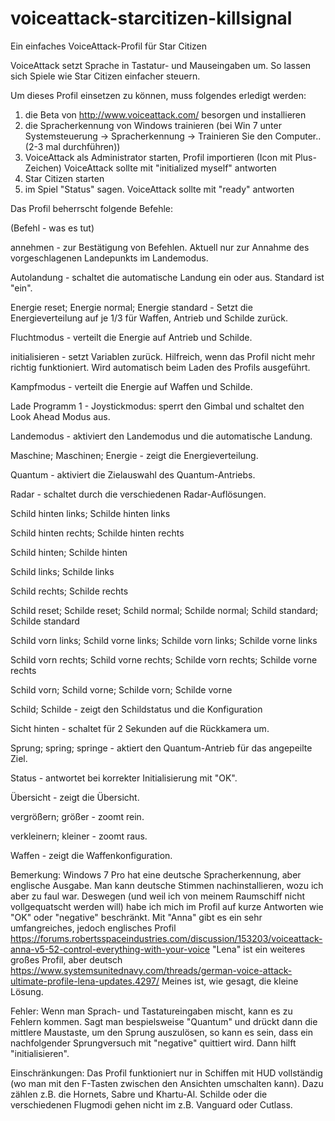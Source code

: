 # voiceattack-starcitizen-killsignal
Ein einfaches VoiceAttack-Profil für Star Citizen

VoiceAttack setzt Sprache in Tastatur- und Mauseingaben um.
So lassen sich Spiele wie Star Citizen einfacher steuern.

Um dieses Profil einsetzen zu können, muss folgendes erledigt werden:
1. die Beta von http://www.voiceattack.com/ besorgen und installieren
2. die Spracherkennung von Windows trainieren (bei Win 7 unter Systemsteuerung
-> Spracherkennung -> Trainieren Sie den Computer.. (2-3 mal durchführen))
3. VoiceAttack als Administrator starten, Profil importieren (Icon mit Plus-Zeichen)
VoiceAttack sollte mit "initialized myself" antworten
4. Star Citizen starten
5. im Spiel "Status" sagen. VoiceAttack sollte mit "ready" antworten

Das Profil beherrscht folgende Befehle:

(Befehl - was es tut)

annehmen - zur Bestätigung von Befehlen. Aktuell nur zur Annahme des vorgeschlagenen Landepunkts im Landemodus.

Autolandung - schaltet die automatische Landung ein oder aus. Standard ist "ein".

Energie reset; Energie normal; Energie standard - Setzt die Energieverteilung auf je 1/3 für Waffen, Antrieb und Schilde zurück.

Fluchtmodus - verteilt die Energie auf Antrieb und Schilde.

initialisieren - setzt Variablen zurück. Hilfreich, wenn das Profil nicht mehr richtig funktioniert. Wird automatisch beim 
Laden des Profils ausgeführt.

Kampfmodus - verteilt die Energie auf Waffen und Schilde.

Lade Programm 1 - Joystickmodus: sperrt den Gimbal und schaltet den Look Ahead Modus aus.

Landemodus - aktiviert den Landemodus und die automatische Landung.

Maschine; Maschinen; Energie - zeigt die Energieverteilung.

Quantum - aktiviert die Zielauswahl des Quantum-Antriebs.

Radar - schaltet durch die verschiedenen Radar-Auflösungen.

Schild hinten links; Schilde hinten links

Schild hinten rechts; Schilde hinten rechts

Schild hinten; Schilde hinten

Schild links; Schilde links

Schild rechts; Schilde rechts

Schild reset; Schilde reset; Schild normal; Schilde normal; Schild standard; Schilde standard

Schild vorn links; Schild vorne links; Schilde vorn links; Schilde vorne links

Schild vorn rechts; Schild vorne rechts; Schilde vorn rechts; Schilde vorne rechts

Schild vorn; Schild vorne; Schilde vorn; Schilde vorne

Schild; Schilde - zeigt den Schildstatus und die Konfiguration

Sicht hinten - schaltet für 2 Sekunden auf die Rückkamera um.

Sprung; spring; springe - aktiert den Quantum-Antrieb für das angepeilte Ziel.

Status - antwortet bei korrekter Initialisierung mit "OK".

Übersicht - zeigt die Übersicht.

vergrößern; größer - zoomt rein.

verkleinern; kleiner - zoomt raus.

Waffen - zeigt die Waffenkonfiguration.

Bemerkung:
Windows 7 Pro hat eine deutsche Spracherkennung, aber englische Ausgabe. Man kann deutsche Stimmen nachinstallieren,
wozu ich aber zu faul war. Deswegen (und weil ich von meinem Raumschiff nicht vollgequatscht werden will) habe ich mich im Profil auf kurze Antworten wie "OK" oder "negative" beschränkt.
Mit "Anna" gibt es ein sehr umfangreiches, jedoch englisches Profil https://forums.robertsspaceindustries.com/discussion/153203/voiceattack-anna-v5-52-control-everything-with-your-voice
"Lena" ist ein weiteres großes Profil, aber deutsch https://www.systemsunitednavy.com/threads/german-voice-attack-ultimate-profile-lena-updates.4297/
Meines ist, wie gesagt, die kleine Lösung.

Fehler:
Wenn man Sprach- und Tastatureingaben mischt, kann es zu Fehlern kommen. Sagt man bespielsweise "Quantum" und drückt dann die mittlere Maustaste, um den Sprung auszulösen, so kann es sein, dass ein nachfolgender Sprungversuch mit "negative" quittiert wird. Dann hilft "initialisieren".

Einschränkungen:
Das Profil funktioniert nur in Schiffen mit HUD vollständig (wo man mit den F-Tasten zwischen den Ansichten umschalten kann). Dazu zählen z.B. die Hornets, Sabre und Khartu-Al. Schilde oder die verschiedenen Flugmodi gehen nicht im z.B. Vanguard oder Cutlass.
